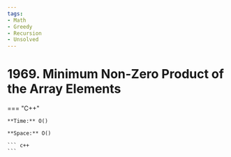 ```yaml
---
tags:
- Math
- Greedy
- Recursion
- Unsolved
---
```



# 1969. Minimum Non-Zero Product of the Array Elements

=== "C++"

    **Time:** O()

    **Space:** O()

    ``` c++
    ```